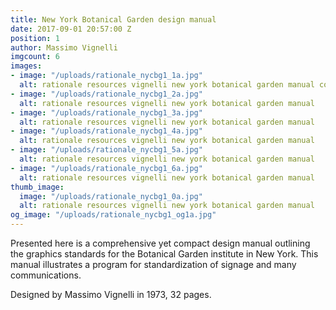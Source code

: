 ```yaml
---
title: New York Botanical Garden design manual
date: 2017-09-01 20:57:00 Z
position: 1
author: Massimo Vignelli
imgcount: 6
images:
- image: "/uploads/rationale_nycbg1_1a.jpg"
  alt: rationale resources vignelli new york botanical garden manual cover
- image: "/uploads/rationale_nycbg1_2a.jpg"
  alt: rationale resources vignelli new york botanical garden manual
- image: "/uploads/rationale_nycbg1_3a.jpg"
  alt: rationale resources vignelli new york botanical garden manual
- image: "/uploads/rationale_nycbg1_4a.jpg"
  alt: rationale resources vignelli new york botanical garden manual
- image: "/uploads/rationale_nycbg1_5a.jpg"
  alt: rationale resources vignelli new york botanical garden manual
- image: "/uploads/rationale_nycbg1_6a.jpg"
  alt: rationale resources vignelli new york botanical garden manual
thumb_image:
  image: "/uploads/rationale_nycbg1_0a.jpg"
  alt: rationale resources vignelli new york botanical garden manual
og_image: "/uploads/rationale_nycbg1_og1a.jpg"
---
```


Presented here is a comprehensive yet compact design manual outlining the graphics standards for the Botanical Garden institute in New York. This manual illustrates a program for standardization of signage and many communications.

Designed by Massimo Vignelli in 1973, 32 pages.